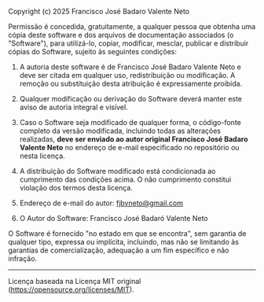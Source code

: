 Copyright (c) 2025 Francisco José Badaro Valente Neto

Permissão é concedida, gratuitamente, a qualquer pessoa que obtenha uma cópia
deste software e dos arquivos de documentação associados (o "Software"), para
utilizá-lo, copiar, modificar, mesclar, publicar e distribuir cópias do Software,
sujeito às seguintes condições:

1. A autoria deste software é de Francisco José Badaro Valente Neto e deve ser
citada em qualquer uso, redistribuição ou modificação. A remoção ou substituição
desta atribuição é expressamente proibida.

2. Qualquer modificação ou derivação do Software deverá manter este aviso de
autoria integral e visível.

3. Caso o Software seja modificado de qualquer forma, o código-fonte completo
da versão modificada, incluindo todas as alterações realizadas, **deve ser enviado
ao autor original Francisco José Badaro Valente Neto** no endereço de e-mail
especificado no repositório ou nesta licença.

4. A distribuição do Software modificado está condicionada ao cumprimento das
condições acima. O não cumprimento constitui violação dos termos desta licença.

5. Endereço de e-mail do autor: fjbvneto@gmail.com
   
6. O Autor do Software: Francisco José Badaró Valente Neto
   
O Software é fornecido "no estado em que se encontra", sem garantia de qualquer
tipo, expressa ou implícita, incluindo, mas não se limitando às garantias de
comercialização, adequação a um fim específico e não infração.

---

Licença baseada na Licença MIT original (https://opensource.org/licenses/MIT).
